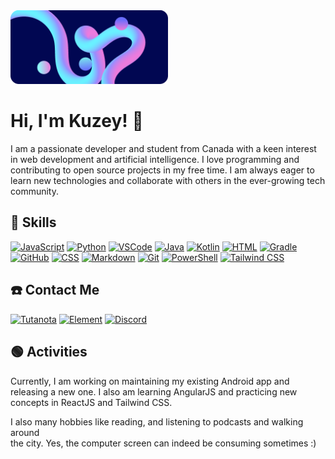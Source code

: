 <img src="./my-banner-rounded.png" width="50%">

# Hi, I'm Kuzey! 👋

I am a passionate developer and student from Canada with a keen interest in web development and artificial intelligence. I love programming and contributing to open source projects in my free time. I am always eager to learn new technologies and collaborate with others in the ever-growing tech community.

## 💪 Skills

[![JavaScript](https://skillicons.dev/icons?i=js)](https://www.ecma-international.org/publications-and-standards/standards/ecma-262) [![Python](https://skillicons.dev/icons?i=py)](https://www.python.org/) [![VSCode](https://skillicons.dev/icons?i=vscode)](https://code.visualstudio.com) [![Java](https://skillicons.dev/icons?i=java)](https://www.oracle.com/java) [![Kotlin](https://skillicons.dev/icons?i=kotlin)](https://www.kotlinlang.org/) [![HTML](https://skillicons.dev/icons?i=html)](https://html.spec.whatwg.org/multipage) [![Gradle](https://skillicons.dev/icons?i=gradle)](https://gradle.org/) [![GitHub](https://skillicons.dev/icons?i=github)](https://github.com) [![CSS](https://skillicons.dev/icons?i=css)](https://www.w3.org/Style/CSS) [![Markdown](https://skillicons.dev/icons?i=md)](https://daringfireball.net/projects/markdown) [![Git](https://skillicons.dev/icons?i=git)](https://git-scm.com) [![PowerShell](https://skillicons.dev/icons?i=powershell)](https://learn.microsoft.com/en-us/powershell/) [![Tailwind CSS](https://skillicons.dev/icons?i=tailwind)](https://tailwindcss.com/)

## ☎️ Contact Me

[![Tutanota](https://img.shields.io/badge/Tutanota-840010?style=for-the-badge&logo=Tutanota&logoColor=white)](mailto:meenbeese@tutanota.com)
[![Element](https://img.shields.io/badge/Element-0DBD8B?style=for-the-badge&logo=element&logoColor=white)](https://matrix.to/#/@ceesaw:matrix.org)
[![Discord](https://img.shields.io/badge/Discord-7289DA?style=for-the-badge&logo=discord&logoColor=white)](https://discord.com/users/781235909776506890)

## 🟢 Activities

Currently, I am working on maintaining my existing Android app and releasing a new one.
I also am learning AngularJS and practicing new concepts in ReactJS and Tailwind CSS. <br>

I also many hobbies like reading, and listening to podcasts and walking around <br> 
the city. Yes, the computer screen can indeed be consuming sometimes :)
